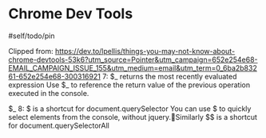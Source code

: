 # Chrome Dev Tools

#self/todo/pin

Clipped from: https://dev.to/lpellis/things-you-may-not-know-about-chrome-devtools-53k6?utm_source=Pointer&utm_campaign=652e254e68-EMAIL_CAMPAIGN_ISSUE_155&utm_medium=email&utm_term=0_6ba2b83261-652e254e68-300316921
7: $_ returns the most recently evaluated expression 
Use $_ to reference the return value of the previous operation executed in the console.

$_
8: $ is a shortcut for document.querySelector 
You can use $ to quickly select elements from the console, without jquery.Similarly $$ is a shortcut for document.querySelectorAll
